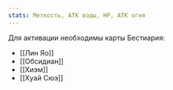 ```yaml
---
stats: Меткость, АТК воды, HP, АТК огня
---
```

Для активации необходимы карты Бестиария:
- [[Лин Яо]]
- [[Обсидиан]]
- [[Хиэм]]
- [[Хуай Сюэ]]